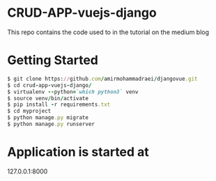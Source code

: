 # CRUD-APP-vuejs-django
This repo contains the code used to in the tutorial on the medium blog

# Getting Started

```ruby
$ git clone https://github.com/amirmohammadraei/djangovue.git
$ cd crud-app-vuejs-django/
$ virtualenv --python=`which python3` venv
$ source venv/bin/activate
$ pip install -r requirements.txt
$ cd myproject
$ python manage.py migrate
$ python manage.py runserver
```

# Application is started at

127.0.0.1:8000

